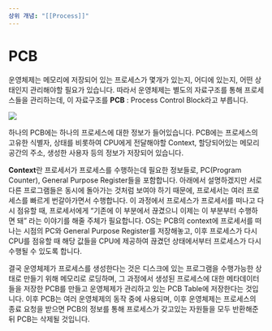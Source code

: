 ```yaml
---
상위 개념: "[[Process]]"
---
```

# PCB
운영체제는 메모리에 저장되어 있는 프로세스가 몇개가 있는지, 어디에 있는지, 어떤 상태인지 관리해야할 필요가 있습니다. 따라서 운영체제는 별도의 자료구조를 통해 프로세스들을 관리하는데, 이 자료구조를 **PCB** : Process Control Block라고 부릅니다.

![](https://i.imgur.com/jbZVN3W.png)

하나의 PCB에는 하나의 프로세스에 대한 정보가 들어있습니다. PCB에는 프로세스의 고유한 식별자, 상태를 비롯하여 CPU에게 전달해야할 Context, 할당되어있는 메모리 공간의 주소, 생성한 사용자 등의 정보가 저장되어 있습니다.

**Context**란 프로세서가 프로세스를 수행하는데 필요한 정보들로, PC(Program Counter), General Purpose Register들을 포함합니다. 아래에서 설명하겠지만 서로 다른 프로그램들은 동시에 돌아가는 것처럼 보여야 하기 때문에, 프로세서는 여러 프로세스를 빠르게 번갈아가면서 수행합니다. 이 과정에서 프로세스가 프로세서를 떠나고 다시 점유할 때, 프로세서에게 “기존에 이 부분에서 끊겼으니 이제는 이 부분부터 수행하면 돼” 라는 이야기를 해줄 주체가 필요합니다. OS는 PCB의 context에 프로세서를 떠나는 시점의 PC와 General Purpose Register를 저장해놓고, 이후 프로세스가 다시 CPU를 점유할 때 해당 값들을 CPU에 제공하여 끊겼던 상태에서부터 프로세스가 다시 수행될 수 있도록 합니다.

결국 운영체제가 프로세스를 생성한다는 것은 디스크에 있는 프로그램을 수행가능한 상태로 만들기 위해 메모리로 로딩하며, 그 과정에서 생성된 프로세스에 대한 메타데이터들을 저장한 PCB를 만들고 운영체제가 관리하고 있는 PCB Table에 저장한다는 것입니다. 이후 PCB는 여러 운영체제의 동작 중에 사용되며, 이후 운영체제는 프로세스의 종료 요청을 받으면 PCB의 정보를 통해 프로세스가 갖고있는 자원들을 모두 반환해준뒤 PCB는 삭제될 것입니다.
